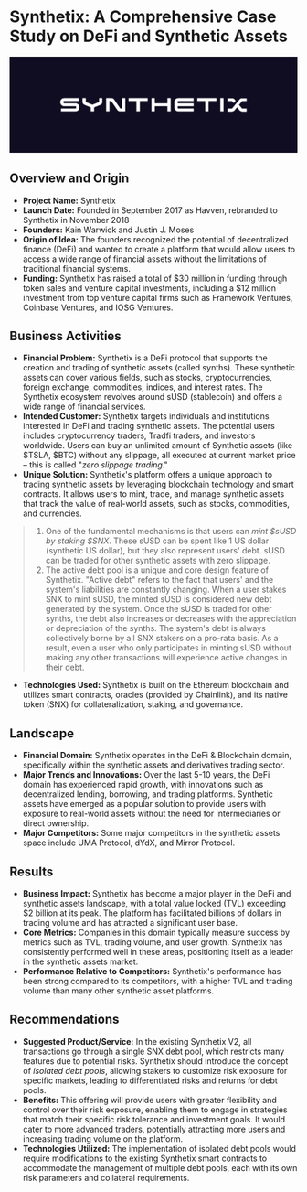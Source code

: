 # Synthetix: A Comprehensive Case Study on DeFi and Synthetic Assets
![snxlogo](snxlogo.png)
## Overview and Origin

- **Project Name:** Synthetix
- **Launch Date:** Founded in September 2017 as Havven, rebranded to Synthetix in November 2018
- **Founders:** Kain Warwick and Justin J. Moses
- **Origin of Idea:** The founders recognized the potential of decentralized finance (DeFi) and wanted to create a platform that would allow users to access a wide range of financial assets without the limitations of traditional financial systems.
- **Funding:** Synthetix has raised a total of $30 million in funding through token sales and venture capital investments, including a $12 million investment from top venture capital firms such as Framework Ventures, Coinbase Ventures, and IOSG Ventures.

## Business Activities

- **Financial Problem:** Synthetix is a DeFi protocol that supports the creation and trading of synthetic assets (called synths). These synthetic assets can cover various fields, such as stocks, cryptocurrencies, foreign exchange, commodities, indices, and interest rates. The Synthetix ecosystem revolves around sUSD (stablecoin) and offers a wide range of financial services.
- **Intended Customer:** Synthetix targets individuals and institutions interested in DeFi and trading synthetic assets. The potential users includes cryptocurrency traders, Tradfi traders, and investors worldwide. Users can buy an unlimited amount of Synthetic assets (like $TSLA, $BTC) without any slippage, all executed at current market price – this is called "*zero slippage trading*."
- **Unique Solution:** Synthetix's platform offers a unique approach to trading synthetic assets by leveraging blockchain technology and smart contracts. It allows users to mint, trade, and manage synthetic assets that track the value of real-world assets, such as stocks, commodities, and currencies. 
>1. One of the fundamental mechanisms is that users can *mint $sUSD by staking $SNX*. These sUSD can be spent like 1 US dollar (synthetic US dollar), but they also represent users' debt. sUSD can be traded for other synthetic assets with zero slippage. 
>2. The active debt pool is a unique and core design feature of Synthetix. "Active debt" refers to the fact that users' and the system's liabilities are constantly changing. When a user stakes SNX to mint sUSD, the minted sUSD is considered new debt generated by the system. Once the sUSD is traded for other synths, the debt also increases or decreases with the appreciation or depreciation of the synths. The system's debt is always collectively borne by all SNX stakers on a pro-rata basis. As a result, even a user who only participates in minting sUSD without making any other transactions will experience active changes in their debt.


- **Technologies Used:** Synthetix is built on the Ethereum blockchain and utilizes smart contracts, oracles (provided by Chainlink), and its native token (SNX) for collateralization, staking, and governance.

## Landscape

- **Financial Domain:** Synthetix operates in the DeFi & Blockchain domain, specifically within the synthetic assets and derivatives trading sector.
- **Major Trends and Innovations:** Over the last 5-10 years, the DeFi domain has experienced rapid growth, with innovations such as decentralized lending, borrowing, and trading platforms. Synthetic assets have emerged as a popular solution to provide users with exposure to real-world assets without the need for intermediaries or direct ownership.
- **Major Competitors:** Some major competitors in the synthetic assets space include UMA Protocol, dYdX, and Mirror Protocol.

## Results

- **Business Impact:** Synthetix has become a major player in the DeFi and synthetic assets landscape, with a total value locked (TVL) exceeding $2 billion at its peak. The platform has facilitated billions of dollars in trading volume and has attracted a significant user base.
- **Core Metrics:** Companies in this domain typically measure success by metrics such as TVL, trading volume, and user growth. Synthetix has consistently performed well in these areas, positioning itself as a leader in the synthetic assets market.
- **Performance Relative to Competitors:** Synthetix's performance has been strong compared to its competitors, with a higher TVL and trading volume than many other synthetic asset platforms.

## Recommendations

- **Suggested Product/Service:** In the existing Synthetix V2, all transactions go through a single SNX debt pool, which restricts many features due to potential risks. Synthetix should introduce the concept of *isolated debt pools*, allowing stakers to customize risk exposure for specific markets, leading to differentiated risks and returns for debt pools. 
- **Benefits:** This offering will provide users with greater flexibility and control over their risk exposure, enabling them to engage in strategies that match their specific risk tolerance and investment goals. It would cater to more advanced traders, potentially attracting more users and increasing trading volume on the platform. 
- **Technologies Utilized:** The implementation of isolated debt pools would require modifications to the existing Synthetix smart contracts to accommodate the management of multiple debt pools, each with its own risk parameters and collateral requirements. 
